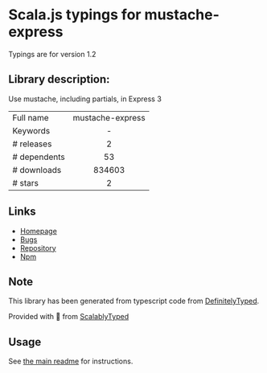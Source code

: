 
# Scala.js typings for mustache-express

Typings are for version 1.2

## Library description:
Use mustache, including partials, in Express 3

|                    |                 |
| ------------------ | :-------------: |
| Full name          | mustache-express |
| Keywords           | - |
| # releases         | 2 |
| # dependents       | 53 |
| # downloads        | 834603 |
| # stars            | 2 |

## Links
- [Homepage](https://github.com/bryanburgers/node-mustache-express#readme)
- [Bugs](https://github.com/bryanburgers/node-mustache-express/issues)
- [Repository](https://github.com/bryanburgers/node-mustache-express)
- [Npm](https://www.npmjs.com/package/mustache-express)
    


## Note
This library has been generated from typescript code from [DefinitelyTyped](https://definitelytyped.org).

Provided with :purple_heart: from [ScalablyTyped](https://github.com/oyvindberg/ScalablyTyped)

## Usage
See [the main readme](../../readme.md) for instructions.


